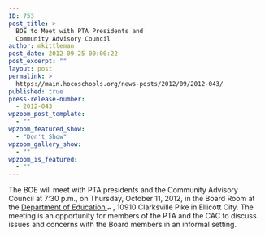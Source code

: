 ```yaml
---
ID: 753
post_title: >
  BOE to Meet with PTA Presidents and
  Community Advisory Council
author: mkittleman
post_date: 2012-09-25 00:00:22
post_excerpt: ""
layout: post
permalink: >
  https://main.hocoschools.org/news-posts/2012/09/2012-043/
published: true
press-release-number:
  - 2012-043
wpzoom_post_template:
  - ""
wpzoom_featured_show:
  - "Don't Show"
wpzoom_gallery_show:
  - ""
wpzoom_is_featured:
  - ""
---
```

The BOE will meet with PTA presidents and the Community Advisory Council at 7:30 p.m., on Thursday, October 11, 2012, in the Board Room at the <a href="http://maps.google.com/maps?hl=en&amp;q=10910+Clarksville+Pike,+Ellicott+City,+MD+21042&amp;btnG=Search" target="_blank">Department of Education <img alt="new webpage icon" src="http://www.hcpss.org/images/new_webpage.gif" width="11" height="10" align="bottom" border="0" /></a>, 10910 Clarksville Pike in Ellicott City. The meeting is an opportunity for members of the PTA and the CAC to discuss issues and concerns with the Board members in an informal setting.